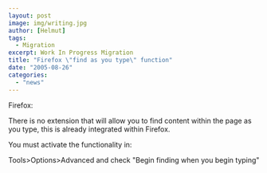 ```yaml
---
layout: post
image: img/writing.jpg
author: [Helmut]
tags:
  - Migration
excerpt: Work In Progress Migration
title: "Firefox \"find as you type\" function"
date: "2005-08-26"
categories: 
  - "news"
---
```


Firefox:

There is no extension that will allow you to find content within the page as you type, this is already integrated within Firefox.

You must activate the functionality in:

Tools>Options>Advanced and check "Begin finding when you begin typing"
